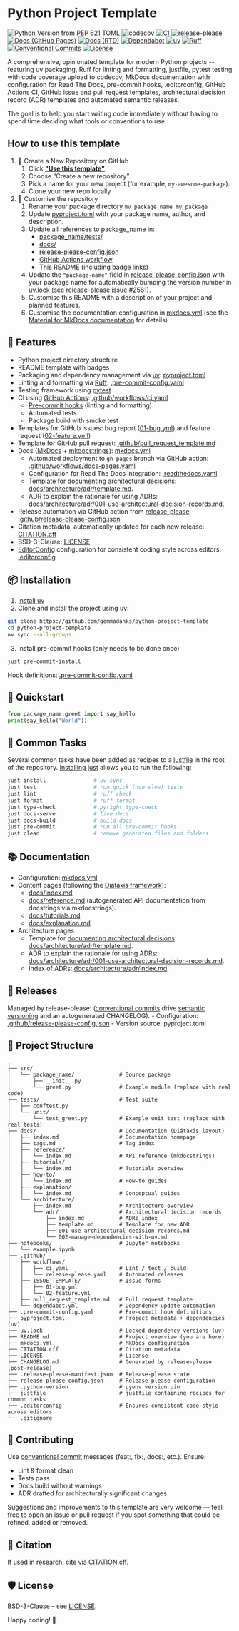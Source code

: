 # Python Project Template
![Python Version from PEP 621 TOML](https://img.shields.io/python/required-version-toml?tomlFilePath=https%3A%2F%2Fraw.githubusercontent.com%2Fgemmadanks%2Fpython-project-template%2Frefs%2Fheads%2Fmain%2Fpyproject.toml)
[![codecov](https://codecov.io/gh/gemmadanks/python-project-template/graph/badge.svg?token=SJVFI32RHC)](https://codecov.io/gh/gemmadanks/python-project-template)
[![CI](https://github.com/gemmadanks/python-project-template/actions/workflows/ci.yaml/badge.svg?branch=main)](.github/workflows/ci.yaml)
[![release-please](https://github.com/gemmadanks/python-project-template/actions/workflows/release-please.yaml/badge.svg)](release-please-config.json)
[![Docs (GitHub Pages)](https://github.com/gemmadanks/python-project-template/actions/workflows/docs-pages.yaml/badge.svg)](https://github.com/gemmadanks/python-project-template/actions/workflows/docs-pages.yaml)
[![Docs (RTD)](https://app.readthedocs.org/projects/python-project-template/badge/?version=latest)](https://gemmadanks-python-project-template.readthedocs.io/en/latest/)
[![Dependabot](https://img.shields.io/github/issues-search?query=repo%3Agemmadanks%2Fpython-project-template%20is%3Apr%20author%3Aapp%2Fdependabot%20is%3Aopen&label=Dependabot%20PRs)](https://github.com/gemmadanks/python-project-template/issues?q=is%3Apr%20is%3Aopen%20author%3Aapp%2Fdependabot)
[![uv](https://img.shields.io/endpoint?url=https://raw.githubusercontent.com/astral-sh/uv/main/assets/badge/v0.json)](https://github.com/astral-sh/uv)
[![Ruff](https://img.shields.io/endpoint?url=https://raw.githubusercontent.com/astral-sh/ruff/main/assets/badge/v2.json)](https://github.com/astral-sh/ruff)
[![Conventional Commits](https://img.shields.io/badge/Conventional%20Commits-1.0.0-%23FE5196?logo=conventionalcommits&logoColor=white)](https://conventionalcommits.org)
[![License](https://img.shields.io/badge/License-BSD%203--Clause-blue.svg)](https://opensource.org/licenses/BSD-3-Clause)

A comprehensive, opinionated template for modern Python projects -- featuring uv packaging, Ruff for linting and formatting, justfile, pytest testing with code coverage upload to codecov, MkDocs documentation with configuration for Read The Docs, pre-commit hooks, .editorconfig, GitHub Actions CI, GitHub issue and pull request templates, architectural decision record (ADR) templates and automated semantic releases.

The goal is to help you start writing code immediately without having to spend time deciding what tools or conventions to use.

## How to use this template

1. 🌱 Create a New Repository on GitHub
    1. Click **["Use this template"](https://github.com/gemmadanks/python-project-template/generate)**.
    1.	Choose “Create a new repository”.
    1.	Pick a name for your new project (for example, `my-awesome-package`).
    1.	Clone your new repo locally
1. 🏡 Customise the repository
    1. Rename your package directory `mv package_name my_package`
    1. Update [pyproject.toml](pyproject.toml) with your package name, author, and description.
    1. Update all references to package_name in:
        - [package_name/tests/](package_name/tests/)
        - [docs/](docs/)
        - [release-please-config.json](release-please-config.json)
        - [GitHub Actions workflow](.github/workflows/ci.yaml)
        - This README (including badge links)
    1. Update the `"package-name"` field in [release-please-config.json](release-please-config.json) with your package name for automatically bumping the version number in [uv.lock](uv.lock) (see [release-please issue #2561](https://github.com/googleapis/release-please/issues/2561)).
    1. Customise this README with a description of your project and planned features.
    1. Customise the documentation configuration in [mkdocs.yml](mkdocs.yml) (see the [Material for MkDocs documentation](https://squidfunk.github.io/mkdocs-material/creating-your-site/#advanced-configuration) for details)

## 🚀 Features

- Python project directory structure
- README template with badges
- Packaging and dependency management via [uv](https://docs.astral.sh/uv/): [pyproject.toml](pyproject.toml)
- Linting and formatting via [Ruff](https://docs.astral.sh/ruff/): [.pre-commit-config.yaml](.pre-commit-config.yaml)
- Testing framework using [pytest](https://docs.pytest.org/en/stable/)
- CI using [GitHub Actions](https://docs.github.com/en/actions): [.github/workflows/ci.yaml](.github/workflows/ci.yaml)
    - [Pre-commit hooks](.pre-commit-config.yaml) (linting and formatting)
    - Automated tests
    - Package build with smoke test
- Templates for GitHub issues: bug report ([01-bug.yml](.github/ISSUE_TEMPLATE/01-bug.yml)) and feature request ([02-feature.yml](.github/ISSUE_TEMPLATE/01-feature.yml))
- Template for GitHub pull request: [.github/pull_request_template.md](.github/pull_request_template.md)
- Docs ([MkDocs](https://www.mkdocs.org/) + [mkdocstrings](https://mkdocstrings.github.io/)): [mkdocs.yml](mkdocs.yml)
    - Automated deployment to `gh-pages` branch via GitHub action: [.github/workflows/docs-pages.yaml](.github/workflows/docs-pages.yaml)
    - Configuration for Read The Docs integration: [.readthedocs.yaml](.readthedocs.yaml)
    - Template for [documenting architectural decisions](https://adr.github.io/): [docs/architecture/adr/template.md](docs/architecture/adr/template.md).
    - ADR to explain the rationale for using ADRs: [docs/architecture/adr/001-use-architectural-decision-records.md](docs/architecture/adr/001-use-architectural-decision-records.md).
- Release automation via GitHub action from [release-please](https://github.com/googleapis/release-please): [.github/release-please-config.json](.github/release-please-config.json)
- Citation metadata, automatically updated for each new release: [CITATION.cff](CITATION.cff)
- BSD-3-Clause: [LICENSE](LICENSE)
- [EditorConfig](https://editorconfig.org/) configuration for consistent coding style across editors: [.editorconfig](.editorconfig)

## 📦 Installation

1. [Install uv](https://docs.astral.sh/uv/getting-started/installation/)
2. Clone and install the project using uv:
```bash
git clone https://github.com/gemmadanks/python-project-template
cd python-project-template
uv sync --all-groups
```
3. Install pre-commit hooks (only needs to be done once)
```bash
just pre-commit-install
```
Hook definitions: [.pre-commit-config.yaml](.pre-commit-config.yaml)

## 🏁 Quickstart

```python
from package_name.greet import say_hello
print(say_hello("World"))
```

## 🧪 Common Tasks

Several common tasks have been added as recipes to a [justfile](justfile) in the root of the repository.
[Installing just](https://just.systems/man/en/packages.html) allows you to run the following:

```bash
just install               # uv sync
just test                  # run quick (non-slow) tests
just lint                  # ruff check
just format                # ruff format
just type-check            # pyright type-check
just docs-serve            # live docs
just docs-build            # build docs
just pre-commit            # run all pre-commit hooks
just clean                 # remove generated files and folders
```

## 📚 Documentation

- Configuration: [mkdocs.yml](mkdocs.yml)
- Content pages (following the [Diátaxis framework](https://diataxis.fr/)):
    - [docs/index.md](docs/index.md)
    - [docs/reference.md](docs/reference.md) (autogenerated API documentation from docstrings via mkdocstrings).
    - [docs/tutorials.md](docs/tutorials.md)
    - [docs/explanation.md](docs/explanation.md)
- Architecture pages
    - Template for [documenting architectural decisions](https://adr.github.io/): [docs/architecture/adr/template.md](docs/architecture/adr/template.md).
    - ADR to explain the rationale for using ADRs: [docs/architecture/adr/001-use-architectural-decision-records.md](docs/architecture/adr/001-use-architectural-decision-records.md).
    - Index of ADRs: [docs/architecture/adr/index.md](docs/architecture/adr/index.md).

## 🔄 Releases

Managed by release-please: ([conventional commits](https://www.conventionalcommits.org/en/v1.0.0/) drive [semantic versioning](https://semver.org/) and an autogenerated CHANGELOG).
    - Configuration: [.github/release-please-config.json](.github/release-please-config.json)
    - Version source: pyproject.toml

## 📂 Project Structure

```
.
├── src/
│   └── package_name/              # Source package
│       ├── __init__.py
│       └── greet.py               # Example module (replace with real code)
├── tests/                         # Test suite
│   ├── conftest.py
│   └── unit/
│       └── test_greet.py          # Example unit test (replace with real tests)
├── docs/                          # Documentation (Diátaxis layout)
│   ├── index.md                   # Documentation homepage
│   ├── tags.md                    # Tag index
│   ├── reference/
│   │   └── index.md               # API reference (mkdocstrings)
│   ├── tutorials/
│   │   └── index.md               # Tutorials overview
│   ├── how-to/
│   │   └── index.md               # How-to guides
│   ├── explanation/
│   │   └── index.md               # Conceptual guides
│   └── architecture/
│       ├── index.md               # Architecture overview
│       └── adr/                   # Architectural decision records
│           ├── index.md           # ADRs index
│           ├── template.md        # Template for new ADR
│           ├── 001-use-architectural-decision-records.md
│           └── 002-manage-dependencies-with-uv.md
├── notebooks/                     # Jupyter notebooks
│   └── example.ipynb
├── .github/
│   ├── workflows/
│   │   ├── ci.yaml                # Lint / test / build
│   │   └── release-please.yaml    # Automated releases
│   ├── ISSUE_TEMPLATE/            # Issue forms
│   │   ├── 01-bug.yml
│   │   └── 02-feature.yml
│   ├── pull_request_template.md   # Pull request template
│   └── dependabot.yml             # Dependency update automation
├── .pre-commit-config.yaml        # Pre-commit hook definitions
├── pyproject.toml                 # Project metadata + dependencies (uv)
├── uv.lock                        # Locked dependency versions (uv)
├── README.md                      # Project overview (you are here)
├── mkdocs.yml                     # MkDocs configuration
├── CITATION.cff                   # Citation metadata
├── LICENSE                        # License
├── CHANGELOG.md                   # Generated by release-please (post-release)
├── .release-please-manifest.json  # Release-please state
├── release-please-config.json     # Release-please configuration
├── .python-version                # pyenv version pin
├── justfile                       # justfile containing recipes for common tasks
├── .editorconfig                  # Ensures consistent code style across editors
└── .gitignore
```

## 🤝 Contributing

Use [conventional commit](https://www.conventionalcommits.org/) messages (feat:, fix:, docs:, etc.). Ensure:

- Lint & format clean
- Tests pass
- Docs build without warnings
- ADR drafted for architecturally significant changes

Suggestions and improvements to this template are very welcome — feel free to open an issue or pull request if you spot something that could be refined, added or removed.

## 📖 Citation

If used in research, cite via [CITATION.cff](CITATION.cff).

## 🛡 License

BSD-3-Clause – see [LICENSE](LICENSE).

Happy coding! 🚀
